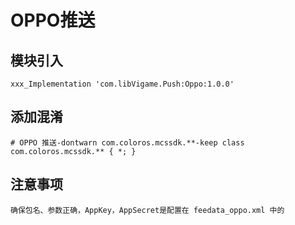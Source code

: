 # OPPO推送

## 模块引入

```text
xxx_Implementation 'com.libVigame.Push:Oppo:1.0.0'
```

## 添加混淆

```text
# OPPO 推送-dontwarn com.coloros.mcssdk.**-keep class com.coloros.mcssdk.** { *; }
```

## 注意事项

```text
确保包名、参数正确，AppKey，AppSecret是配置在 feedata_oppo.xml 中的
```

